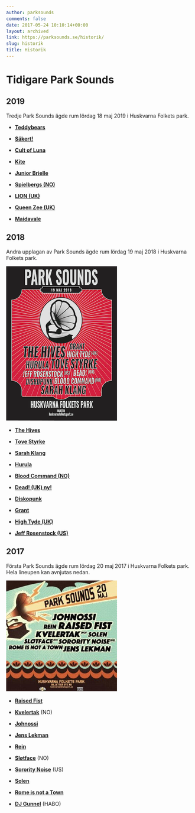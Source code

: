 ```yaml
---
author: parksounds
comments: false
date: 2017-05-24 10:10:14+00:00
layout: archived
link: https://parksounds.se/historik/
slug: historik
title: Historik
---
```


# Tidigare Park Sounds


## 2019 
Tredje Park Sounds ägde rum lördag 18 maj 2019 i Huskvarna Folkets park. 

* **[Teddybears](/historik/2019/teddybears)**

* **[Säkert!](/historik/2019/sakert)**

* **[Cult of Luna](/historik/2019/cult-of-luna)**

* **[Kite](/historik/2019/kite)**
  
* **[Junior Brielle](/historik/2019/junior-brielle)**
  
* **[Spielbergs (NO)](/historik/2019/spielbergs)**

* **[LION (UK)](/historik/2019/lion)**

* **[Queen Zee (UK)](/historik/2019/queen-zee)**

* **[Maidavale](/historik/2019/maidavale)**


## 2018 

Andra upplagan av Park Sounds ägde rum lördag 19 maj 2018 i Huskvarna Folkets park. 

![](/images/poster-parksounds-2018.png)

*   **[The Hives](/historik/2018/the-hives)**
    
*   **[Tove Styrke](/historik/2018/tove-styrke)**
    
*   **[Sarah Klang](/historik/2018/sarah-klang)**
    
*   **[Hurula](/historik/2018/hurula)**
    
*   **[Blood Command (NO)](/historik/2018/blood-command)**
    
*   **[Dead! (UK) ny!](/historik/2018/dead)**
    
*   **[Diskopunk](/historik/2018/diskopunk)**
    
*   **[Grant](/historik/2018/grant/)**
    
*   **[High Tyde (UK)](/historik/2018/high-tyde)**
    
*   **[Jeff Rosenstock (US)](/historik/2018/jeff-rosenstock)**

## 2017

Första Park Sounds ägde rum lördag 20 maj 2017 i Huskvarna Folkets park. Hela lineupen kan avnjutas nedan.

![](/images/2017/parksounds-2017-lineup-300x300.jpg)

 	
  * **[Raised Fist](/historik/2017/raised-fist/)**

 	
  * **[Kvelertak](/historik/2017/kvelertak/)** (NO)

 	
  * **[Johnossi](/historik/2017/johnossi/)**

 	
  * **[Jens Lekman](/historik/2017/jens-lekman/)**
 	
  * **[Rein](/historik/2017/rein/)**
 	
  * **[Sløtface](/historik/2017/slotface/)** (NO)

  * **[Sorority Noise](/historik/2017/sorority-noise/)** (US)
 	
  * **[Solen](/historik/2017/solen/)**
 	
  * **[Rome is not a Town](/historik/2017/rome-is-not-a-town/)**
 	
  * **[DJ Gunnel](/historik/2017/dj-gunnel/)** (HABO)
